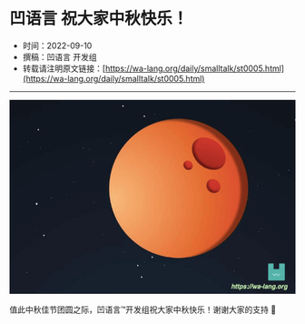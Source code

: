 # 凹语言 祝大家中秋快乐！

- 时间：2022-09-10
- 撰稿：凹语言 开发组
- 转载请注明原文链接：[https://wa-lang.org/daily/smalltalk/st0005.html](https://wa-lang.org/daily/smalltalk/st0005.html)

---

![](/st0005.png)

值此中秋佳节团圆之际，凹语言™开发组祝大家中秋快乐！谢谢大家的支持 🙏

